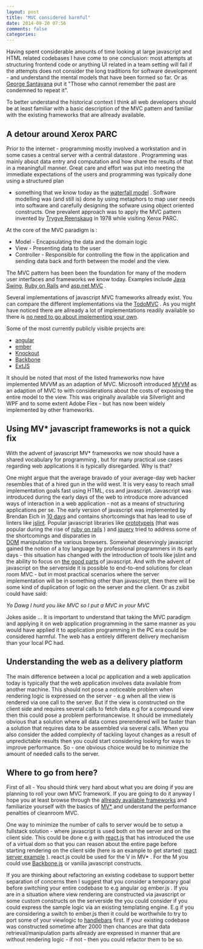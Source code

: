 ```yaml
---
layout: post
title: "MVC considered harmful"
date: 2014-09-20 07:56
comments: false
categories:
---
```

Having spent considerable amounts of time looking at large javascript and HTML related codebases I have come to one conclusion:
most attempts at structuring frontend code or anything UI related in a team setting will fail if the attempts does not consider the long traditions
for software development - and understand the mental models that have been formed so far.
Or as [George Santayana](http://www.wikiwand.com/en/George_Santayana) put it "Those who cannot remember the past are condemned to repeat it".

To better understand the historical context I think all web developers should be at least familiar with a basic description of
the MVC pattern and familiar with the existing frameworks that are allready available.

## A detour around Xerox PARC
Prior to the internet - programming mostly involved a workstation and in some cases a central server with a central datastore .
Programming was mainly about data entry and computation and how share the results of that in a meaningfull manner.
Great care and effort was put into meeting the immediate expectations of the users and programming was typically done using a structured plan
- something that we know today as the [waterfall model](https://www.wikiwand.com/en/Waterfall_model) .
Software modelling was (and still is) done by using metaphors to map user needs into software and carefully designing the sofware using object 
oriented constructs.
One prevalent approach was to apply the MVC pattern invented by [Trygve Reenskaug](https://www.wikiwand.com/en/Trygve_Reenskaug)
in 1978 while visiting Xerox PARC.

At the core of the MVC paradigm is :

* Model -  Encapsulating the data and the domain logic
* View -   Presenting data to the user
* Controller - Responsible for controlling the flow in the application and sending data back and forth between the model and the view.

The MVC pattern has been been the foundation for many of the modern user interfaces and frameworks we know today. Examples include [Java Swing](http://www.oracle.com/technetwork/java/architecture-142923.html), [Ruby on Rails](http://guides.rubyonrails.org/getting_started.html)  and [asp.net MVC](http://www.asp.net/mvc) .  

Several implementations of javascript MVC frameworks allready exist. You can compare the different implementations via the [TodoMVC](http://todomvc.com) . As you might have noticed there are allready a lot of implementations readily available so there is [no need to go about implementing your own](http://blog.tastejs.com/yet-another-framework-syndrome-yafs).

Some of the most currently publicly visible projects are:

* [angular](https://angularjs.org)
* [ember](https://emberjs.com)
* [Knockout](https://knockoutjs.com)
* [Backbone](https://backbonejs.org)
* [ExtJS](http://dev.sencha.com/ext/5.0.0/)

It should be noted that most of the listed frameworks now have implemented MVVM as an adaption of MVC.
Microsoft introduced [MVVM](http://addyosmani.com/blog/understanding-mvvm-a-guide-for-javascript-developers/) as an adaption of MVC to
with considerations about the costs of exposing the entire model to the view. This was originally available via Silverlight and WPF and to some
extent Adobe Flex -  but has now been widely implemented by other frameworks.

## Using MV* javascript frameworks is not a quick fix
With the advent of javascript  MV* frameworks we now should have a shared vocabulary for programming , but for many practical use cases regarding
web applications it is typically disregarded. Why is that?

One might argue that the average bravado of your average-day web hacker resembles that of a hired gun in the wild west. It is very easy to reach small
implementation goals fast using HTML, css and javascript.  Javascript was introduced during the early days of the web to introduce more advanced ways 
of interaction in a web application - not as a  means of structuring applications per se. The early version of javascript was implemented by Brendan 
Eich in [10 days](https://www.w3.org/community/webed/wiki/A_Short_History_of_JavaScript) and contains shortcomings that has lead to use of linters 
like [jslint](https://jslint.com).  Popular javascript libraries like [prototypejs](https://prototypejs.org) (that was popular during the rise of 
[ruby on rails](https://rubyonrails.org) ) and  [jquery](https://jquery.com) tried to address some of the shortcomings and disparaties in  
[DOM](https://wwww.w3.org/DOM) manipulation the various browsers. Somewhat deservingly javascript gained the notion of a toy language by professional
programmers in its early days - this situation has changed with the introduction of tools like jslint and the ability to focus on
[the good parts](http://www.amazon.com/JavaScript-Good-Parts-Douglas-Crockford/dp/0596517742) of javascript. And with the advent of  javascript on the
serverside it is possible to end-to-end solutions for clean room MVC  - but in most practical scenarios where the server implementation will be in 
something other than javascript, then there will be some kind of duplication of logic on the server and the client. Or as zxibit could have said:

*Yo Dawg I hurd you like MVC so I put a MVC in your MVC*

Jokes aside ... It is important to understand that taking the MVC paradigm and applying it on web application programming in the same manner as you 
would have applied it to application programming in the PC era could be considered harmful. The web has a entirely different delivery mechanism 
than your local PC had.

##  Understanding the web as a delivery platform 

The main difference between  a local pc application and a web application today is typically that the web application involves data available from 
another machine. This should not pose a noticeable problem when rendering logic is expressed on the server - e.g when all the view is rendered via one call to the 
server. But if the view is constructed on the client side and requires several calls to fetch data e.g for a compound view then this could pose a problem
performancewise. It should be immediately obvious that a solution where all data comes prerendered will be faster than a solution that requires data to 
be assembled via several calls. When you also consider the added complexity of tackling layout changes as a result of unpredictable results then you 
could start considering looking for ways to improve performance. So - one obvious choice would be to minimize the amount of needed calls to the server.



## Where to go from here?
First of all - You should think very hard about what you are doing if you are planning to roll your own MVC framework. If you are going to do it anyway
I hope you at least browse through the [allready available frameworks](https://todomvc.com) and familiarize yourself
with the basics of [MV*](http://addyosmani.com/blog/understanding-mvvm-a-guide-for-javascript-developers/) and understand the performance penalties of cleanroom MVC.

One  way to minimize the number of calls to server would be to setup a fullstack solution - where javascript is used both on the server and on the client
side. This could be done e.g with [react.js](https://facebook.github.io/react/) that has introduced the use of a virtual dom so that you can reason about
the entire page before starting rendering on the client side (here is an example to get started: [react server example](https://github.com/mhart/react-server-example) ).
  react.js could be used for the V in MV* . For the M you could use [Backbone.js](https://backbonejs.org) or vanilla javascript constructs.


If you are thinking about refactoring an existing codebase to support better separation of concerns then I suggest that you consider a temporary goal before
switching your entire codebase to e.g angular og ember.js . If you are in a situation where view rendering are constructed  via javascript or some custom constructs 
on the serverside the you could consider if you could express the sample logic via an existing templating engine. E.g if you are considering a switch to
ember.js then it could be worthwhile to try to port some of your viewlogic to [handlebars](http://handlebarsjs.com/) first. If your existing codebase was constructed
sometime after 2000 then chances are that data retrieval/manipulation parts allready are expressed in manner that are without rendering logic - if  not - then you could
refactor them to be so.

